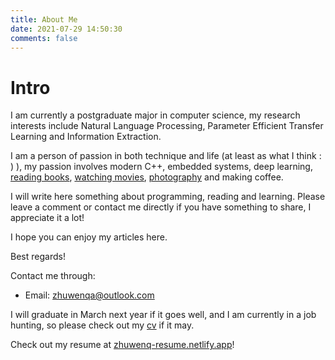 ```yaml
---
title: About Me
date: 2021-07-29 14:50:30
comments: false
---
```


# Intro

I am currently a postgraduate major in computer science, my research interests include Natural Language Processing, Parameter Efficient Transfer Learning and Information Extraction.

I am a person of passion in both technique and life (at least as what I think : ) ), my passion involves modern C++, embedded systems, deep learning, [reading books](https://zhuwenq.notion.site/Book-List-69ab897ee3184ccea99eb33eac976f3e), [watching movies](https://zhuwenq.notion.site/Movie-List-f2d5b594d437400091712ac108963427), [photography](https://blog.zhuwenq.cc/categories/Photograph/) and making coffee.

I will write here something about programming, reading and learning. Please leave a comment or contact me directly if you have something to share, I appreciate it a lot!

I hope you can enjoy my articles here.

Best regards!

Contact me through:

- Email: [zhuwenqa@outlook.com](mailto:zhuwenqa@outlook.com)

I will graduate in March next year if it goes well, and I am currently in a job hunting, so please check out my [cv](https://resume.zhuwenq.cc) if it may.

Check out my resume at [zhuwenq-resume.netlify.app](https://resume.zhuwenq.cc)!